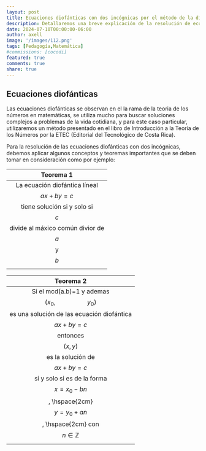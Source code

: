 ```yaml
---
layout: post
title: Ecuaciones diofánticas con dos incógnicas por el método de la división euclideana
description: Detallaremos una breve explicación de la resolución de ecuaciones diofánticas con dos incógnitas
date: 2024-07-10T00:00:00-06:00
author: axell
image: '/images/112.png'
tags: [Pedagogía,Matemática]
#commissions: [cocodi]
featured: true
comments: true
share: true
---
```

## Ecuaciones diofánticas

Las ecuaciones diofánticas se observan en el la rama de la teoria de los números en matemáticas, se utiliza mucho para buscar soluciones complejos a problemas de la vida cotidiana, y para este caso particular, utilizaremos un método presentado en el libro de Introducción a la Teoría de los Números por la ETEC (Editorial del Tecnológico de Costa Rica). 

Para la resolución de las ecuaciones diofánticas con dos incógnicas, debemos aplicar algunos conceptos y teoremas importantes que se deben tomar en consideración como por ejemplo: 

|Teorema 1|
| :---:|
|La ecuación diofántica líneal $$ax+by=c$$ tiene solución si y solo si $$c$$ divide al máxico común divior de $$a$$ y $$b$$|

|Teorema 2|
| :---: |
| Si el mcd(a.b)=1 y ademas $$(x_{0}, \hspace{2cm} y_{0})$$ es una solución de las ecuación diofántica $$ax+by=c$$ entonces $$(x,y)$$ es la solución de $$ax+by=c$$ si y solo si es de la forma $$x=x_{0}-bn$$, \hspace{2cm} $$y=y_{0}+an$$, \hspace{2cm} con $$n \in \mathbb{Z}$$ |
